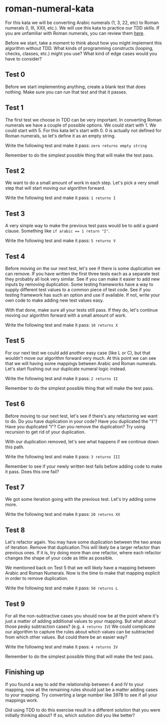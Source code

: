 # roman-numeral-kata

For this kata we will be converting Arabic numerals (1, 3, 22, etc) to Roman numerals (I, III, XXII, etc.). We will use this kata to practice our TDD skills. If you are unfamiliar with Roman numerals, you can review them [here](http://www.rapidtables.com/convert/number/roman-numerals-converter.htm).

Before we start, take a moment to think about how you might implement this algorithm without TDD. What kinds of programming constructs (looping, checks, classes, etc.) might you use? What kind of edge cases would you have to consider?

## Test 0
Before we start implementing anything, create a blank test that does nothing. Make sure you can run that test and that it passes.

## Test 1
The first test we choose in TDD can be very important. In converting Roman numerals we have a couple of possible options. We could start with 1. We could start with 5. For this kata let's start with 0. 0 is actually not defined for Roman numerals, so let's define it as an empty string.

Write the following test and make it pass: `zero returns empty string`

Remember to do the simplest possible thing that will make the test pass.

## Test 2
We want to do a small amount of work in each step. Let's pick a very small step that will start moving our algorithm forward.

Write the following test and make it pass: `1 returns I`

## Test 3
A very simple way to make the previous test pass would be to add a guard clause. Something like `if arabic == 1 return "I"`. 

Write the following test and make it pass: `5 returns V`

## Test 4
Before moving on the our next test, let's see if there is some duplication we can remove. If you have written the first three tests each as a separate test they probably all look very similar. See if you can make it easier to add new inputs by removing duplication. Some testing frameworks have a way to supply different test values to a common piece of test code. See if you testing framework has such an option and use if available. If not, write your own code to make adding new test values easy.

With that done, make sure all your tests still pass. If they do, let's continue moving our algorithm forward with a small amount of work.

Write the following test and make it pass: `10 returns X`

## Test 5
For our next test we could add another easy case (like L or C), but that wouldn't move our algorithm forward very much. At this point we can see that we will having some mappings between Arabic and Roman numerals. Let's start flushing out our duplicate numeral logic instead.

Write the following test and make it pass: `2 returns II`

Remember to do the simplest possible thing that will make the test pass.

## Test 6
Before moving to our next test, let's see if there's any refactoring we want to do. Do you have duplication in your code? Have you duplicated the "1"? Have you duplicated "I"? Can you remove the duplication? Try using recursion to get rid of your duplication.

With our duplication removed, let's see what happens if we continue down this path.

Write the following test and make it pass: `3 returns III`

Remember to see if your newly written test fails before adding code to make it pass. Does this one fail?

## Test 7
We got some iteration going with the previous test. Let's try adding some more.

Write the following test and make it pass: `20 returns XX`

## Test 8
Let's refactor again. You may have some duplication between the two areas of iteration. Remove that duplication.This will likely be a larger refactor than previous ones. If it is, try doing more than one refactor, where each refactor changes the shape of your code as little as possible.

We mentioned back on Test 5 that we will likely have a mapping between Arabic and Roman Numerals. Now is the time to make that mapping explicit in order to remove duplication.

Write the following test and make it pass: `50 returns L`

## Test 9
For all the non-subtractive cases you should now be at the point where it's just a matter of adding additional values to your mapping. But what about those pesky subtraction cases? (e.g. `4 returns IV`) We could complicate our algorithm to capture the rules about which values can be subtracted from which other values. But could there be an easier way?

Write the following test and make it pass: `4 returns IV`

Remember to do the simplest possible thing that will make the test pass.

## Finishing up
If you found a way to add the relationship between 4 and IV to your mapping, now all the remaining rules should just be a matter adding cases to your mapping. Try converting a large number like 3978 to see if all your mappings work.

Did using TDD to do this exercise result in a different solution that you were initially thinking about? If so, which solution did you like better?
